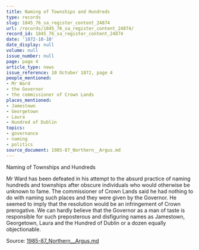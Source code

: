 ```yaml
---
title: Naming of Townships and Hundreds
type: records
slug: 1845_76_sa_register_content_24874
url: /records/1845_76_sa_register_content_24874/
record_id: 1845_76_sa_register_content_24874
date: '1872-10-10'
date_display: null
volume: null
issue_number: null
page: page 4
article_type: news
issue_reference: 10 October 1872, page 4
people_mentioned:
- Mr Ward
- the Governor
- the commissioner of Crown Lands
places_mentioned:
- Jamestown
- Georgetown
- Laura
- Hundred of Dublin
topics:
- governance
- naming
- politics
source_document: 1985-87_Northern__Argus.md
---
```


Naming of Townships and Hundreds

Mr Ward has been defeated in his attempt to the absurd practice of naming hundreds and townships after obscure individuals who would otherwise be unknown to fame.  The commissioner of Crown Lands said he had nothing to do with naming such places and they were given by the Governor.  He seemed to imply that the resolution would be an infringement of Crown prerogative.  We can hardly believe that the Governor as a man of taste is responsible for such preposterous and disfiguring names as Jamestown, Georgetown, Laura and the Hundred of Dublin or a dozen equally objectionable.

Source: [1985-87_Northern__Argus.md](/downloads/markdown/1985-87_Northern__Argus.md)
